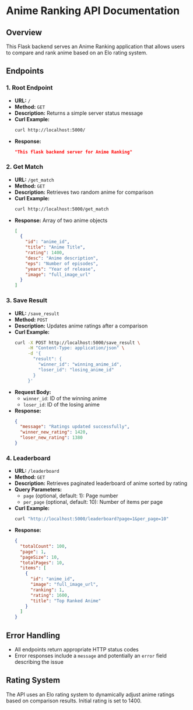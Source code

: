 # Anime Ranking API Documentation

## Overview
This Flask backend serves an Anime Ranking application that allows users to compare and rank anime based on an Elo rating system.

## Endpoints

### 1. Root Endpoint
- **URL:** `/`
- **Method:** `GET`
- **Description:** Returns a simple server status message
- **Curl Example:**
  ```bash
  curl http://localhost:5000/
  ```
- **Response:**
  ```json
  "This flask backend server for Anime Ranking"
  ```

### 2. Get Match
- **URL:** `/get_match`
- **Method:** `GET`
- **Description:** Retrieves two random anime for comparison
- **Curl Example:**
  ```bash
  curl http://localhost:5000/get_match
  ```
- **Response:** Array of two anime objects
  ```json
  [
    {
      "id": "anime_id",
      "title": "Anime Title",
      "rating": 1400,
      "desc": "Anime description",
      "eps": "Number of episodes",
      "years": "Year of release",
      "image": "full_image_url"
    }
  ]
  ```

### 3. Save Result
- **URL:** `/save_result`
- **Method:** `POST`
- **Description:** Updates anime ratings after a comparison
- **Curl Example:**
  ```bash
  curl -X POST http://localhost:5000/save_result \
       -H "Content-Type: application/json" \
       -d '{
         "result": {
           "winner_id": "winning_anime_id",
           "loser_id": "losing_anime_id"
         }
       }'
  ```
- **Request Body:**
  - `winner_id`: ID of the winning anime
  - `loser_id`: ID of the losing anime
- **Response:**
  ```json
  {
    "message": "Ratings updated successfully",
    "winner_new_rating": 1420,
    "loser_new_rating": 1380
  }
  ```

### 4. Leaderboard
- **URL:** `/leaderboard`
- **Method:** `GET`
- **Description:** Retrieves paginated leaderboard of anime sorted by rating
- **Query Parameters:**
  - `page` (optional, default: 1): Page number
  - `per_page` (optional, default: 10): Number of items per page
- **Curl Example:**
  ```bash
  curl "http://localhost:5000/leaderboard?page=1&per_page=10"
  ```
- **Response:**
  ```json
  {
    "totalCount": 100,
    "page": 1,
    "pageSize": 10,
    "totalPages": 10,
    "items": [
      {
        "id": "anime_id",
        "image": "full_image_url",
        "ranking": 1,
        "rating": 1600,
        "title": "Top Ranked Anime"
      }
    ]
  }
  ```

## Error Handling
- All endpoints return appropriate HTTP status codes
- Error responses include a `message` and potentially an `error` field describing the issue

## Rating System
The API uses an Elo rating system to dynamically adjust anime ratings based on comparison results. Initial rating is set to 1400.